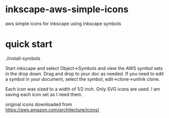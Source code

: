 # inkscape-aws-simple-icons
aws simple icons for inkscape using inkscape symbols

# quick start
./install-symbols

Start inkscape and select Object->Symbols and view the AWS symbol sets in the drop down.  Drag and drop to your doc as needed.  If you need to edit a symbol in your document, select the symbol, edit->clone->unlink clone.

Each icon was sized to a width of 1/2 inch.  Only SVG icons are used.  I am saving each icon set as I need them.

original icons downloaded from https://aws.amazon.com/architecture/icons/
